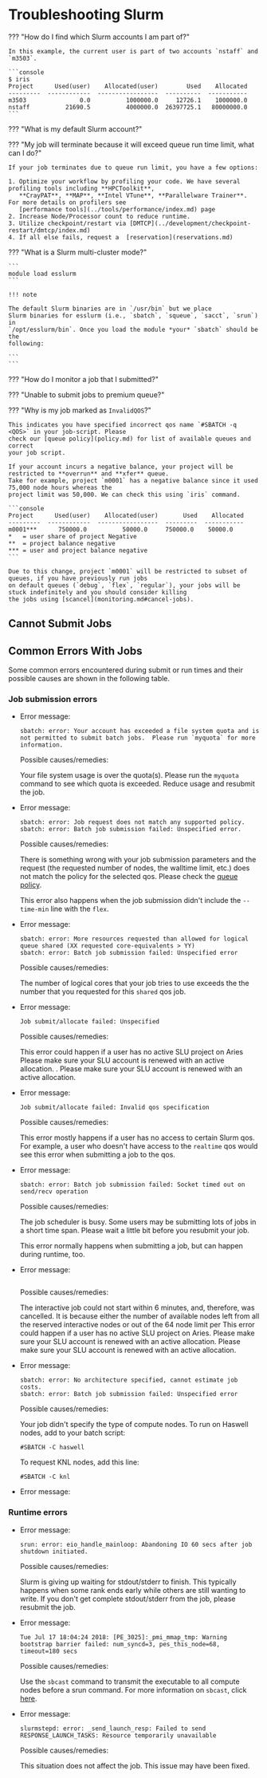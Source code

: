 # Troubleshooting Slurm

??? "How do I find which Slurm accounts I am part of?"    
     
   
    In this example, the current user is part of two accounts `nstaff` and `m3503`.  
    
    ```console
    $ iris
    Project      Used(user)    Allocated(user)        Used    Allocated
    ---------  ------------  -----------------  ----------  -----------
    m3503               0.0          1000000.0     12726.1    1000000.0
    nstaff          21690.5          4000000.0  26397725.1   80000000.0
    ```        

??? "What is my default Slurm account?"
    
     
??? "My job will terminate because it will exceed queue run time limit, what can I do?"
    
    If your job terminates due to queue run limit, you have a few options: 
    
    1. Optimize your workflow by profiling your code. We have several profiling tools including **HPCToolkit**, 
       **CrayPAT**, **MAP**, **Intel VTune**, **Parallelware Trainer**.  For more details on profilers see 
       [performance tools](../tools/performance/index.md) page
    2. Increase Node/Processor count to reduce runtime. 
    3. Utilize checkpoint/restart via [DMTCP](../development/checkpoint-restart/dmtcp/index.md)
    4. If all else fails, request a  [reservation](reservations.md)  
        
??? "What is a Slurm multi-cluster mode?"
    
    
    ```
    module load esslurm
    ```
    
    !!! note
    
    The default Slurm binaries are in `/usr/bin` but we place
    Slurm binaries for esslurm (i.e., `sbatch`, `squeue`, `sacct`, `srun`) in
    `/opt/esslurm/bin`. Once you load the module *your* `sbatch` should be the
    following:
    
    ```
    ```

??? "How do I monitor a job that I submitted?"  




                
??? "Unable to submit jobs to premium queue?"

??? "Why is my job marked as `InvalidQOS`?"

    This indicates you have specified incorrect qos name `#SBATCH -q <QOS>` in your job-script. Please
    check our [queue policy](policy.md) for list of available queues and correct
    your job script.
    
    If your account incurs a negative balance, your project will be restricted to **overrun** and **xfer** queue. 
    Take for example, project `m0001` has a negative balance since it used 75,000 node hours whereas the
    project limit was 50,000. We can check this using `iris` command.
    
    ```console
    Project      Used(user)    Allocated(user)       Used    Allocated
    ---------  ------------  -----------------  ---------  -----------
    m0001***      750000.0          50000.0     750000.0    50000.0
    *   = user share of project Negative
    **  = project balance negative
    *** = user and project balance negative
    ```
    
    Due to this change, project `m0001` will be restricted to subset of queues, if you have previously run jobs 
    on default queues (`debug`, `flex`, `regular`), your jobs will be stuck indefinitely and you should consider killing
    the jobs using [scancel](monitoring.md#cancel-jobs). 
    
## Cannot Submit Jobs


## Common Errors With Jobs

Some common errors encountered during submit or run times
and their possible causes are shown in the following table.

### Job submission errors

-   Error message:

    ```
    sbatch: error: Your account has exceeded a file system quota and is not permitted to submit batch jobs.  Please run `myquota` for more information.
    ```

    Possible causes/remedies:

    Your file system usage is over the quota(s). Please run the
    `myquota` command to see which quota is exceeded. Reduce usage
    and resubmit the job.

-   Error message:

    ```
    sbatch: error: Job request does not match any supported policy.
    sbatch: error: Batch job submission failed: Unspecified error.
    ```

    Possible causes/remedies:

    There is something wrong with your job submission parameters
    and the request (the requested number of nodes, the walltime
    limit, etc.) does not match the policy for the selected qos.
    Please check the [queue policy](policy.md).

    This error also happens when the job submission didn't include
    the `--time-min` line with the `flex`.

-   Error message:

    ```
    sbatch: error: More resources requested than allowed for logical queue shared (XX requested core-equivalents > YY)
    sbatch: error: Batch job submission failed: Unspecified error
    ```

    Possible causes/remedies:

    The number of logical cores that your job tries to use exceeds
    the the number that you requested for this `shared` qos job.

-   Error message:

    ```
    Job submit/allocate failed: Unspecified
    ```

    Possible causes/remedies:

    This error could happen if a user has no active SLU project on
    Aries  Please make sure your SLU account is renewed with an
    active allocation.
    .  Please make sure your SLU account is renewed with an
    active allocation.

-   Error message:

    ```
    Job submit/allocate failed: Invalid qos specification
    ```

    Possible causes/remedies:

    This error mostly happens if a user has no access to certain
    Slurm qos.  For example, a user who doesn't have access to the
    `realtime` qos would see this error when submitting a job to
    the qos.

-   Error message:

    ```
    sbatch: error: Batch job submission failed: Socket timed out on send/recv operation
    ```

    Possible causes/remedies:

    The job scheduler is busy. Some users may be submitting lots
    of jobs in a short time span. Please wait a little bit before
    you resubmit your job.

    This error normally happens when submitting a job, but can
    happen during runtime, too.

-   Error message:

    ```
    ```

    Possible causes/remedies:

    The interactive job could not start within 6 minutes, and,
    therefore, was cancelled. It is because either the number of
    available nodes left from all the reserved interactive nodes or
    out of the 64 node limit per     This error could happen if a user has no active SLU project on
    Aries. Please make sure your SLU  account is renewed with an
    active allocation.
    Please make sure your SLU account is renewed with an
    active allocation.

-   Error message:

    ```
    sbatch: error: No architecture specified, cannot estimate job costs.
    sbatch: error: Batch job submission failed: Unspecified error
    ```

    Possible causes/remedies:

    Your job didn't specify the type of compute nodes. To run on
    Haswell nodes, add to your batch script:

    ```
    #SBATCH -C haswell
    ```

    To request KNL nodes, add this line:

    ```
    #SBATCH -C knl
    ```

-   Error message:


### Runtime errors

-   Error message:

    ```
    srun: error: eio_handle_mainloop: Abandoning IO 60 secs after job shutdown initiated.
    ```

    Possible causes/remedies:

    Slurm is giving up waiting for stdout/stderr to finish. This
    typically happens when some rank ends early while others are
    still wanting to write. If you don't get complete stdout/stderr
    from the job, please resubmit the job.

-   Error message:

    ```
    Tue Jul 17 18:04:24 2018: [PE_3025]:_pmi_mmap_tmp: Warning bootstrap barrier failed: num_syncd=3, pes_this_node=68, timeout=180 secs
    ```

    Possible causes/remedies:

    Use the `sbcast` command to transmit the executable to all
    compute nodes before a srun command. For more information
    on `sbcast`, click [here](best-practices.md#large-jobs).

-   Error message:

    ```
    slurmstepd: error: _send_launch_resp: Failed to send RESPONSE_LAUNCH_TASKS: Resource temporarily unavailable
    ```

    Possible causes/remedies:

    This situation does not affect the job. This issue may have been fixed.

[comment]: <> (-   Error message:)
[comment]: <> ()
[comment]: <> (    ```)
[comment]: <> (    libgomp: Thread creation failed: Resource temporarily unavailable)
[comment]: <> (    ```)
[comment]: <> ()
[comment]: <> (    Possible causes/remedies:)
[comment]: <> ()




